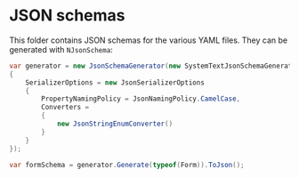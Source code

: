 # JSON schemas
This folder contains JSON schemas for the various YAML files. They can be generated with `NJsonSchema`:
```csharp
var generator = new JsonSchemaGenerator(new SystemTextJsonSchemaGeneratorSettings
{
    SerializerOptions = new JsonSerializerOptions
    {
        PropertyNamingPolicy = JsonNamingPolicy.CamelCase,
        Converters =
        {
            new JsonStringEnumConverter()
        }
    }
});

var formSchema = generator.Generate(typeof(Form)).ToJson();
```